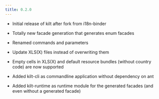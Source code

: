 ```yaml
---
title: 0.2.0
---
```


 - Initial release of kilt after fork from i18n-binder

 - Totally new facade generation that generates enum facades

 - Renamed commands and parameters

 - Update XLS(X) files instead of overwriting them

 - Empty cells in XLS(X) and default resource bundles (without country
   code) are now supported

 - Added kilt-cli as commandline application without dependency on ant

 - Added kilt-runtime as runtime module for the generated facades (and even
   without a generated facade)

